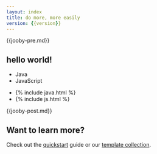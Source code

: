 ```yaml
---
layout: index
title: do more, more easily
version: {{version}}
---
```


{{jooby-pre.md}}

## hello world!

<ul class="nav-lang">
  <li class="active" data-lang="java">Java</li>
  <li data-lang="js">JavaScript</li>
</ul>
<ul class="lang">
<li class="active java">
{% include java.html %}
</li>
<li class="js">
{% include js.html %}
</li>
</ul>

{{jooby-post.md}}

## Want to learn more?

Check out the [quickstart](/quickstart) guide or our [template collection](https://github.com/jooby-starters).
